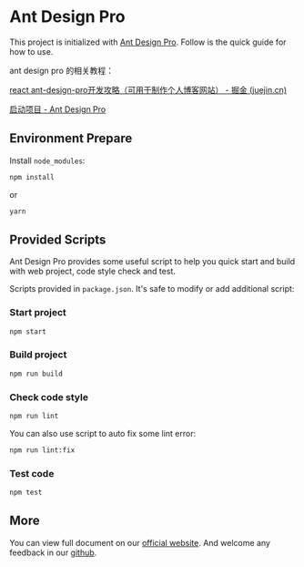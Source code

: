 # Ant Design Pro

This project is initialized with [Ant Design Pro](https://pro.ant.design). Follow is the quick guide for how to use.

ant design pro 的相关教程：

[react ant-design-pro开发攻略（可用于制作个人博客网站） - 掘金 (juejin.cn)](https://juejin.cn/post/7086292276896333837)

[启动项目 - Ant Design Pro](https://pro.ant.design/zh-CN/docs/development/)



## Environment Prepare

Install `node_modules`:

```bash
npm install
```

or

```bash
yarn
```

## Provided Scripts

Ant Design Pro provides some useful script to help you quick start and build with web project, code style check and test.

Scripts provided in `package.json`. It's safe to modify or add additional script:

### Start project

```bash
npm start
```

### Build project

```bash
npm run build
```

### Check code style

```bash
npm run lint
```

You can also use script to auto fix some lint error:

```bash
npm run lint:fix
```

### Test code

```bash
npm test
```

## More

You can view full document on our [official website](https://pro.ant.design). And welcome any feedback in our [github](https://github.com/ant-design/ant-design-pro).
